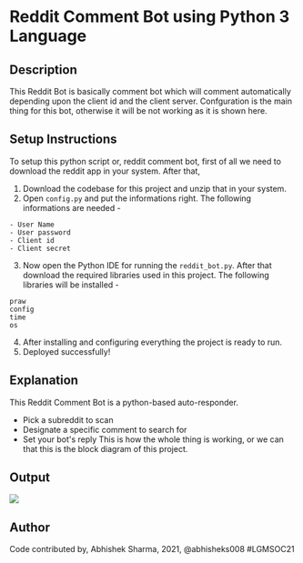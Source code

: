 # Reddit Comment Bot using Python 3 Language

## Description
This Reddit Bot is basically comment bot which will comment automatically depending upon the client id and the client server. Confguration is the main thing for this bot, otherwise it will be not working as it is shown here.

## Setup Instructions
To setup this python script or, reddit comment bot, first of all we need to download the reddit app in your system.
After that,
1. Download the codebase for this project and unzip that in your system.
2. Open `config.py` and put the informations right. The following informations are needed - 
```
- User Name
- User password
- Client id 
- Client secret
```
3. Now open the Python IDE for running the `reddit_bot.py`. After that download the required libraries used in this project. The following libraries will be installed -
```
praw
config
time
os
```
4. After installing and configuring everything the project is ready to run.
5. Deployed successfully!

## Explanation
This Reddit Comment Bot is a python-based auto-responder.
- Pick a subreddit to scan
- Designate a specific comment to search for
- Set your bot's reply
This is how the whole thing is working, or we can that this is the block diagram of this project.

## Output
<img src = "https://github.com/abhisheks008/Hacking-Scripts/blob/patch-1/Python/Reddit%20Comment%20Bot/Images/bot.png">

## Author
Code contributed by, Abhishek Sharma, 2021, @abhisheks008 #LGMSOC21
